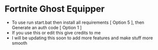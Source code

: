 # Fortnite Ghost Equipper
* To use run start.bat then install all requirements [ Option 5 ], then Generate an auth code [ Option 1 ]
* If you use this or edit this give credits to me
* I will be updating this soon to add more features and make stuff more smooth
 
